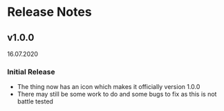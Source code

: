 # Release Notes

## v1.0.0
16.07.2020
### Initial Release
* The thing now has an icon which makes it officially version 1.0.0
* There may still be some work to do and some bugs to fix as this is not battle tested